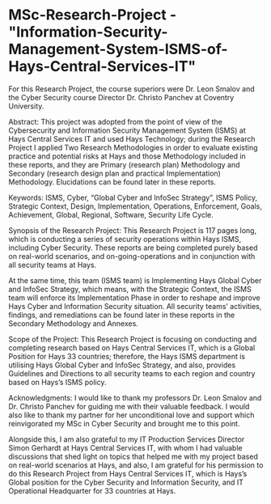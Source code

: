 # MSc-Research-Project - "Information-Security-Management-System-ISMS-of-Hays-Central-Services-IT"

For this Research Project, the course superiors were Dr. Leon Smalov and the Cyber Security course Director Dr. Christo Panchev at Coventry University.


Abstract:
This project was adopted from the point of view of the Cybersecurity and Information Security Management System (ISMS) at Hays Central Services IT and used Hays Technology; during the Research Project I applied Two Research Methodologies in order to evaluate existing practice and potential risks at Hays and those Methodology included in these reports, and they are Primary (research plan) Methodology and Secondary (research design plan and practical Implementation) Methodology.
Elucidations can be found later in these reports.

Keywords:
ISMS, Cyber, “Global Cyber and InfoSec Strategy”, ISMS Policy, Strategic Context, Design, Implementation, Operations, Enforcement, Goals, Achievement, Global, Regional, Software, Security Life Cycle.


Synopsis of the Research Project:
This Research Project is 117 pages long, which is conducting a series of security operations within Hays ISMS, including Cyber Security. These reports are being completed purely based on real-world scenarios, and on-going-operations and in conjunction with all security teams at Hays. 

At the same time, this team (ISMS team) is Implementing Hays Global Cyber and InfoSec Strategy, which means, with the Strategic Context, the ISMS team will enforce its Implementation Phase in order to reshape and improve Hays Cyber and Information Security situation.
All security teams’ activities, findings, and remediations can be found later in these reports in the Secondary Methodology and Annexes.


Scope of the Project:
This Research Project is focusing on conducting and completing research based on Hays Central Services IT, which is a Global Position for Hays 33 countries; therefore, the Hays ISMS department is utilising Hays Global Cyber and InfoSec Strategy, and also, provides Guidelines and Directions to all security teams to each region and country based on Hays’s ISMS policy.


Acknowledgments:
I would like to thank my professors Dr. Leon Smalov and Dr. Christo Panchev for guiding me with their valuable feedback.
I would also like to thank my partner for her unconditional love and support which reinvigorated my MSc in Cyber Security and brought me to this point. 

Alongside this, I am also grateful to my IT Production Services Director Simon Gerhardt at Hays Central Services IT, with whom I had valuable discussions that shed light on topics that helped me with my project based on real-world scenarios at Hays, and also, I am grateful for his permission to do this Research Project from Hays Central Services IT, which is Hays’s Global position for the Cyber Security and Information Security, and IT Operational Headquarter for 33 countries at Hays.

